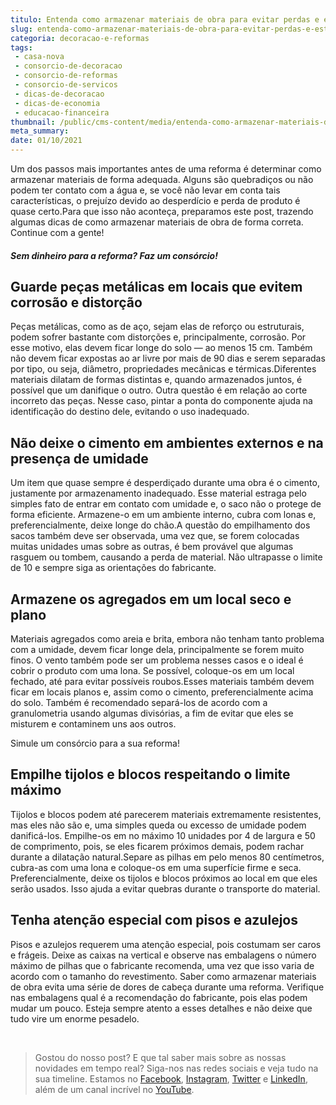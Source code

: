 ```yaml
---
titulo: Entenda como armazenar materiais de obra para evitar perdas e estragos
slug: entenda-como-armazenar-materiais-de-obra-para-evitar-perdas-e-estragos
categoria: decoracao-e-reformas
tags:
 - casa-nova
 - consorcio-de-decoracao
 - consorcio-de-reformas
 - consorcio-de-servicos
 - dicas-de-decoracao
 - dicas-de-economia
 - educacao-financeira
thumbnail: /public/cms-content/media/entenda-como-armazenar-materiais-de-obra-para-evitar-perdas-e-estragos.jpg
meta_summary: 
date: 01/10/2021
---
```

Um dos passos mais importantes antes de uma reforma é determinar como armazenar materiais de forma adequada. Alguns são quebradiços ou não podem ter contato com a água e, se você não levar em conta tais características, o prejuízo devido ao desperdício e perda de produto é quase certo.Para que isso não aconteça, preparamos este post, trazendo algumas dicas de como armazenar materiais de obra de forma correta. Continue com a gente!

##### Sem dinheiro para a reforma? Faz um consórcio!

Guarde peças metálicas em locais que evitem corrosão e distorção
----------------------------------------------------------------

Peças metálicas, como as de aço, sejam elas de reforço ou estruturais, podem sofrer bastante com distorções e, principalmente, corrosão. Por esse motivo, elas devem ficar longe do solo — ao menos 15 cm. Também não devem ficar expostas ao ar livre por mais de 90 dias e serem separadas por tipo, ou seja, diâmetro, propriedades mecânicas e térmicas.Diferentes materiais dilatam de formas distintas e, quando armazenados juntos, é possível que um danifique o outro. Outra questão é em relação ao corte incorreto das peças. Nesse caso, pintar a ponta do componente ajuda na identificação do destino dele, evitando o uso inadequado.

Não deixe o cimento em ambientes externos e na presença de umidade
------------------------------------------------------------------

Um item que quase sempre é desperdiçado durante uma obra é o cimento, justamente por armazenamento inadequado. Esse material estraga pelo simples fato de entrar em contato com umidade e, o saco não o protege de forma eficiente. Armazene-o em um ambiente interno, cubra com lonas e, preferencialmente, deixe longe do chão.A questão do empilhamento dos sacos também deve ser observada, uma vez que, se forem colocadas muitas unidades umas sobre as outras, é bem provável que algumas rasguem ou tombem, causando a perda de material. Não ultrapasse o limite de 10 e sempre siga as orientações do fabricante.

Armazene os agregados em um local seco e plano
----------------------------------------------

Materiais agregados como areia e brita, embora não tenham tanto problema com a umidade, devem ficar longe dela, principalmente se forem muito finos. O vento também pode ser um problema nesses casos e o ideal é cobrir o produto com uma lona. Se possível, coloque-os em um local fechado, até para evitar possíveis roubos.Esses materiais também devem ficar em locais planos e, assim como o cimento, preferencialmente acima do solo. Também é recomendado separá-los de acordo com a granulometria usando algumas divisórias, a fim de evitar que eles se misturem e contaminem uns aos outros.

 Simule um consórcio para a sua reforma!

Empilhe tijolos e blocos respeitando o limite máximo
----------------------------------------------------

Tijolos e blocos podem até parecerem materiais extremamente resistentes, mas eles não são e, uma simples queda ou excesso de umidade podem danificá-los. Empilhe-os em no máximo 10 unidades por 4 de largura e 50 de comprimento, pois, se eles ficarem próximos demais, podem rachar durante a dilatação natural.Separe as pilhas em pelo menos 80 centímetros, cubra-as com uma lona e coloque-os em uma superfície firme e seca. Preferencialmente, deixe os tijolos e blocos próximos ao local em que eles serão usados. Isso ajuda a evitar quebras durante o transporte do material.

Tenha atenção especial com pisos e azulejos
-------------------------------------------

Pisos e azulejos requerem uma atenção especial, pois costumam ser caros e frágeis. Deixe as caixas na vertical e observe nas embalagens o número máximo de pilhas que o fabricante recomenda, uma vez que isso varia de acordo com o tamanho do revestimento. Saber como armazenar materiais de obra evita uma série de dores de cabeça durante uma reforma. Verifique nas embalagens qual é a recomendação do fabricante, pois elas podem mudar um pouco. Esteja sempre atento a esses detalhes e não deixe que tudo vire um enorme pesadelo.

‍

> Gostou do nosso post? E que tal saber mais sobre as nossas novidades em tempo real? Siga-nos nas redes sociais e veja tudo na sua timeline. Estamos no [Facebook](https://www.facebook.com/embracon/), [Instagram](https://www.instagram.com/embraconoficial/), [Twitter](https://twitter.com/embracon) e [LinkedIn](https://www.linkedin.com/company/1018875/), além de um canal incrível no [YouTube](https://www.youtube.com/channel/UCL-Y0mv9zc73Iek48NLUBzQ).

‍
